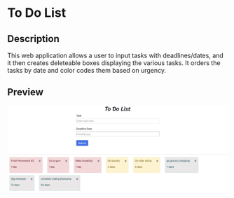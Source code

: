 # To Do List

## Description

This web application allows a user to input tasks with deadlines/dates, and it then creates deleteable boxes displaying the various tasks. It orders the tasks by date and color codes them based on urgency. 

## Preview

![Alt text](./assets/preview.jpg?raw=true "Sample page readout")
